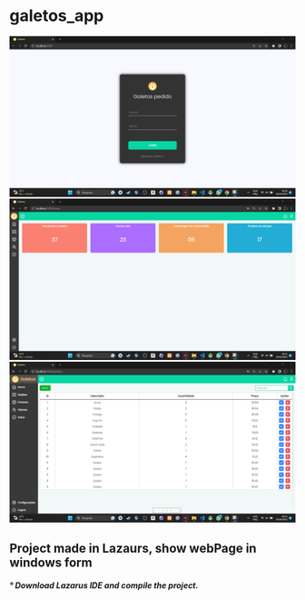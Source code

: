 # galetos_app

<div> <img src="https://raw.githubusercontent.com/gheysiell/images/master/galetos_app_screen_login.png" /> </div>
<div> <img src="https://raw.githubusercontent.com/gheysiell/images/master/galetos_app_screen_dashboard.png" /> </div>
<div> <img src="https://raw.githubusercontent.com/gheysiell/images/master/galetos_app_screen_products.png" /> </div>
<div> <h2> Project made in Lazaurs, show webPage in windows form </h2> </div>
<div> <h5> ° Download Lazarus IDE and compile the project. </h5> </div>